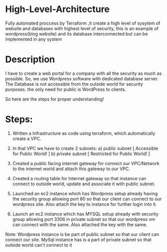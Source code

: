 # High-Level-Architecture  


Fully automated proccess by Terraform ,it create a high level of sysytem of website and databases with highest level of security,
this is an example of wordpress(blog website) and its database interconnected but can be implemented in any system 
# Description
I have to create a web portal for a company with all the security as much as possible.
So, we use Wordpress software with dedicated database server.
The Database is not  accessible from the outside world for security purposes.
the only need for public is WordPress to clients.

So here are the steps for proper understanding!

# Steps:
1) Written a Infrastructure as code using terraform, which automatically create a VPC.

2) In that VPC we have to create 2 subnets:
    a)  public  subnet [ Accessible for Public World! ] 
    b)  private subnet [ Restricted for Public World! ]

3) Created a public facing internet gateway for connect our VPC/Network to the internet world and attach this gateway to our VPC.

4) Created  a routing table for Internet gateway so that instance can connect to outside world, update and associate it with public subnet.

5) Launched an ec2 instance which has Wordpress setup already having the security group allowing  port 80 so that our client can connect to our wordpress site.
Also attach the key to instance for further login into it.

6) Launch an ec2 instance which has MYSQL setup already with security group allowing  port 3306 in private subnet so that our wordpress vm can connect with the same.
Also attached the key with the same.

Note: 
Wordpress instance is be part of public subnet so that our client can connect our site. 
MySql instance has is a part of private  subnet so that outside world can't connect to it
